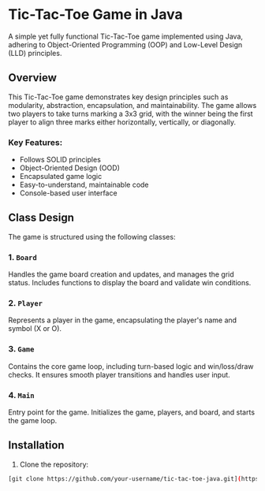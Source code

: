 # Tic-Tac-Toe Game in Java

A simple yet fully functional Tic-Tac-Toe game implemented using Java, adhering to Object-Oriented Programming (OOP) and Low-Level Design (LLD) principles.

## Overview

This Tic-Tac-Toe game demonstrates key design principles such as modularity, abstraction, encapsulation, and maintainability. The game allows two players to take turns marking a 3x3 grid, with the winner being the first player to align three marks either horizontally, vertically, or diagonally.

### Key Features:
- Follows SOLID principles
- Object-Oriented Design (OOD)
- Encapsulated game logic
- Easy-to-understand, maintainable code
- Console-based user interface

## Class Design

The game is structured using the following classes:

### 1. `Board`
Handles the game board creation and updates, and manages the grid status. Includes functions to display the board and validate win conditions.

### 2. `Player`
Represents a player in the game, encapsulating the player's name and symbol (X or O).

### 3. `Game`
Contains the core game loop, including turn-based logic and win/loss/draw checks. It ensures smooth player transitions and handles user input.

### 4. `Main`
Entry point for the game. Initializes the game, players, and board, and starts the game loop.

## Installation

1. Clone the repository:

```bash
[git clone https://github.com/your-username/tic-tac-toe-java.git](https://github.com/Earlymoon/TicTacToeGame_LLD.git)
